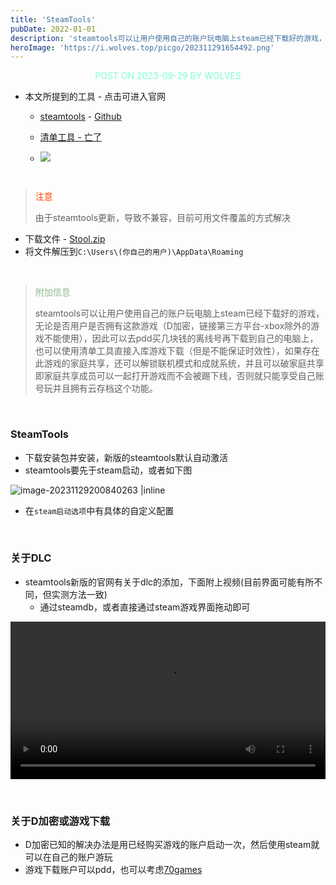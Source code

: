 ```yaml
---
title: 'SteamTools'
pubDate: 2022-01-01
description: 'steamtools可以让用户使用自己的账户玩电脑上steam已经下载好的游戏，无论是否用户是否拥有这款游戏'
heroImage: 'https://i.wolves.top/picgo/202311291654492.png'
---
```


<p style="color: aquamarine;text-align: center">POST ON 2023-09-29 BY WOLVES</p>

- 本文所提到的工具 - 点击可进入官网

    - [steamtools](https://www.steamtools.net/zn.html) - [Github](https://github.com/st2024/Steamtools)

    - [清单工具 - 亡了](https://github.com/pjy612/SteamManifestCache)
    - ![](https://i.wolves.top/picgo/202401142142555.png)

<br/>

> <p style="color: orangered">注意</p> 由于steamtools更新，导致不兼容，目前可用文件覆盖的方式解决

- 下载文件 - [Stool.zip](https://i.wolves.top/picgo/202401041805565.zip)
- 将文件解压到`C:\Users\(你自己的用户)\AppData\Roaming`

<br/>

> <p style="color: darkseagreen">附加信息</p> steamtools可以让用户使用自己的账户玩电脑上steam已经下载好的游戏，无论是否用户是否拥有这款游戏（D加密，链接第三方平台-xbox除外的游戏不能使用），因此可以去pdd买几块钱的离线号再下载到自己的电脑上，也可以使用清单工具直接入库游戏下载（但是不能保证时效性），如果存在此游戏的家庭共享，还可以解锁联机模式和成就系统，并且可以破家庭共享即家庭共享成员可以一起打开游戏而不会被踢下线，否则就只能享受自己账号玩并且拥有云存档这个功能。

<br/>

### SteamTools

- 下载安装包并安装，新版的steamtools默认自动激活
- steamtools要先于steam启动，或者如下图

![image-20231129200840263 |inline](https://i.wolves.top/picgo/202311292008314.png)

- 在`steam启动选项`中有具体的自定义配置

<br/>

[//]: # (### 清单工具)

[//]: # ()
[//]: # (#### 1.安装清单工具)

[//]: # ()
[//]: # (- 下载清单工具和清单工具运行库&#40;实际上是.NET&#41;)

[//]: # ()
[//]: # (![image-20231129194129369 |inline]&#40;https://i.wolves.top/picgo/202311291941428.png&#41;)

[//]: # ()
[//]: # (#### 2.运行，输入`appid`即可下载清单)

[//]: # ()
[//]: # (<br/>)

[//]: # ()
[//]: # (![image-20231129194241474 |inline]&#40;https://i.wolves.top/picgo/202311291942493.png&#41;)

[//]: # ()
[//]: # (> 如图`appid`就是`289070`)

[//]: # ()
[//]: # (<video width="100%" src="https://i.wolves.top/picgo/202311292004022.mov" controls>   你的浏览器不支持 <code>video</code> 标签。 </video>)

[//]: # ()
[//]: # (- 导入成功)

[//]: # (- 如果游戏更新了，steam客户端下载时显示清单失效等问题，就重复导入清单步骤即可，大多数情况下无需重启steam，直接点击更新就行)

[//]: # ()
[//]: # (<br/>)

### 关于DLC

- steamtools新版的官网有关于dlc的添加，下面附上视频(目前界面可能有所不同，但实测方法一致)
    - 通过steamdb，或者直接通过steam游戏界面拖动即可

<video width="100%" src="https://i.wolves.top/picgo/202401041814328.mp4" controls>   你的浏览器不支持 <code>video</code> 标签。 </video>

<br/>

### 关于D加密或游戏下载

- D加密已知的解决办法是用已经购买游戏的账户启动一次，然后使用steam就可以在自己的账户游玩
- 游戏下载账户可以pdd，也可以考虑[70games](https://70games.net/)

